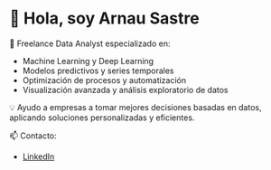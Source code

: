# 👋 Hola, soy Arnau Sastre

🎯 Freelance Data Analyst especializado en:
- Machine Learning y Deep Learning
- Modelos predictivos y series temporales
- Optimización de procesos y automatización
- Visualización avanzada y análisis exploratorio de datos

💡 Ayudo a empresas a tomar mejores decisiones basadas en datos, aplicando soluciones personalizadas y eficientes.

📫 Contacto:
- [LinkedIn](https://linkedin.com/in/arnausastre)
